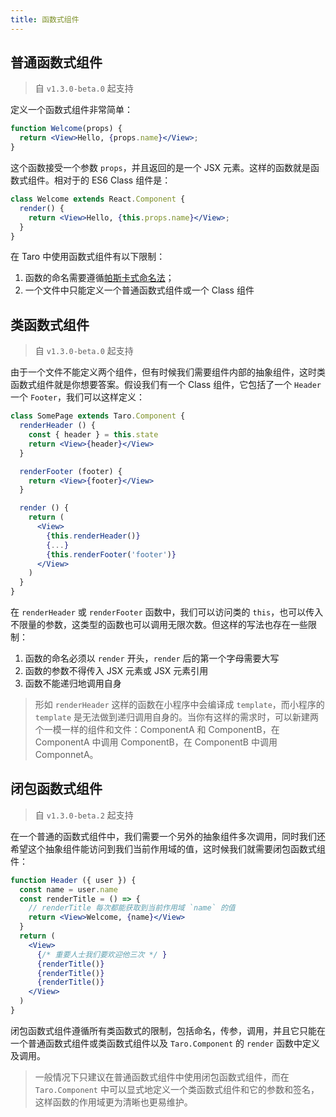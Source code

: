 ```yaml
---
title: 函数式组件
---
```


## 普通函数式组件

> 自 `v1.3.0-beta.0` 起支持

定义一个函数式组件非常简单：

```jsx
function Welcome(props) {
  return <View>Hello, {props.name}</View>;
}
```

这个函数接受一个参数 `props`，并且返回的是一个 JSX 元素。这样的函数就是函数式组件。相对于的 ES6 Class 组件是：

```jsx
class Welcome extends React.Component {
  render() {
    return <View>Hello, {this.props.name}</View>;
  }
}
```

在 Taro 中使用函数式组件有以下限制：

1. 函数的命名需要遵循[帕斯卡式命名法](https://baike.baidu.com/item/%E5%B8%95%E6%96%AF%E5%8D%A1%E5%91%BD%E5%90%8D%E6%B3%95/9464494?fr=aladdin)；
2. 一个文件中只能定义一个普通函数式组件或一个 Class 组件


## 类函数式组件

> 自 `v1.3.0-beta.0` 起支持

由于一个文件不能定义两个组件，但有时候我们需要组件内部的抽象组件，这时类函数式组件就是你想要答案。假设我们有一个 Class 组件，它包括了一个 `Header` 一个 `Footer`，我们可以这样定义：

```jsx
class SomePage extends Taro.Component {
  renderHeader () {
    const { header } = this.state
    return <View>{header}</View>
  }

  renderFooter (footer) {
    return <View>{footer}</View>
  }

  render () {
    return (
      <View>
        {this.renderHeader()}
        {...}
        {this.renderFooter('footer')}
      </View>
    )
  }
}
```

在 `renderHeader` 或 `renderFooter` 函数中，我们可以访问类的 `this`，也可以传入不限量的参数，这类型的函数也可以调用无限次数。但这样的写法也存在一些限制：

1. 函数的命名必须以 `render` 开头，`render` 后的第一个字母需要大写
2. 函数的参数不得传入 JSX 元素或 JSX 元素引用
3. 函数不能递归地调用自身

> 形如 `renderHeader` 这样的函数在小程序中会编译成 `template`，而小程序的 `template` 是无法做到递归调用自身的。当你有这样的需求时，可以新建两个一模一样的组件和文件：ComponentA 和 ComponentB，在 ComponentA 中调用 ComponentB，在 ComponentB 中调用 ComponnetA。

## 闭包函数式组件

> 自 `v1.3.0-beta.2` 起支持

在一个普通的函数式组件中，我们需要一个另外的抽象组件多次调用，同时我们还希望这个抽象组件能访问到我们当前作用域的值，这时候我们就需要闭包函数式组件：

```jsx
function Header ({ user }) {
  const name = user.name
  const renderTitle = () => {
    // renderTitle 每次都能获取到当前作用域 `name` 的值
    return <View>Welcome, {name}</View>
  }
  return (
    <View>
      {/* 重要人士我们要欢迎他三次 */ }
      {renderTitle()}
      {renderTitle()}
      {renderTitle()}
    </View>
  )
}
```

闭包函数式组件遵循所有类函数式的限制，包括命名，传参，调用，并且它只能在一个普通函数式组件或类函数式组件以及 `Taro.Component` 的 `render` 函数中定义及调用。

> 一般情况下只建议在普通函数式组件中使用闭包函数式组件，而在 `Taro.Component` 中可以显式地定义一个类函数式组件和它的参数和签名，这样函数的作用域更为清晰也更易维护。
